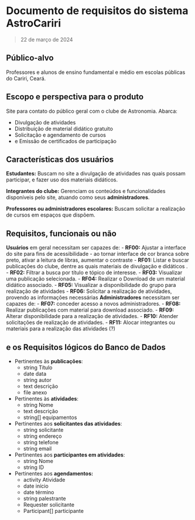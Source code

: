 # Documento de requisitos do sistema AstroCariri
> 22 de março de 2024

## Público-alvo
Professores e alunos de ensino fundamental e médio em escolas públicas do Cariri, Ceará.
##  Escopo e perspectiva para o produto
Site para contato do público geral com o clube de Astronomia. Abarca:
- Divulgação de atividades
- Distribuição de material didático gratuito
- Solicitação e agendamento de cursos
- e Emissão de certificados de participação
## Características dos usuários

**Estudantes:** Buscam no site a divulgação de atividades nas quais possam participar, e fazer uso dos materiais didáticos.

**Integrantes do clube:** Gerenciam os conteúdos e funcionalidades disponíveis pelo site, atuando como seus **administradores**.

**Professores ou administradores escolares:** Buscam solicitar a realização de cursos em espaços que dispõem.
## Requisitos, funcionais ou não
**Usuários** em geral necessitam ser capazes de:
    - **RF00:** Ajustar a interface do site para fins de acessibilidade
        - ao tornar interface de cor branca sobre preto, ativar a leitura de libras, aumentar o contraste
    - **RF01:** Listar e buscar publicações do clube, dentre as quais materiais de divulgação e didáticos .
    - **RF02:** Filtrar a busca por título e tópico de interesse.
    - **RF03:** Visualizar uma publicação selecionada.
    - **RF04:** Realizar o Download de um material didático associado.
    - **RF05:** Visualizar a disponibilidade do grupo para realização de atividades
    - **RF06:** Solicitar a realização de atividades, provendo as informações necessárias
**Administradores** necessitam ser capazes de:
    - **RF07:** conceder acesso a novos administradores.
    - **RF08:** Realizar publicações com material para download associado.
    - **RF09:** Alterar disponibilidade para a realização de atividades.
    - **RF10:** Atender solicitações de realização de atividades.
    - **RF11:** Alocar integrantes ou materiais para a realização das atividades (?)
## e os Requisitos lógicos do Banco de Dados

- Pertinentes às **publicações**:
    - string Título
    - date data
    - string autor
    - text descrição
    - file anexo
- Pertinentes às **atividades**:
    - string Nome
    - text descrição
    - string[] equipamentos
- Pertinentes aos **solicitantes das atividades**:
    - string solicitante
    - string endereço
    - string telefone
    - string email
- Pertinentes aos **participantes em atividades**:
    - string Nome
    - string ID
- Pertinentes aos **agendamentos:**
    - activity Atividade
    - date início
    - date término
    - string palestrante
    - Requester solicitante
    - Participant[] participante

